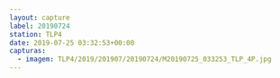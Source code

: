 ```yaml
---
layout: capture
label: 20190724
station: TLP4
date: 2019-07-25 03:32:53+00:00
capturas:
  - imagem: TLP4/2019/201907/20190724/M20190725_033253_TLP_4P.jpg
---
```

